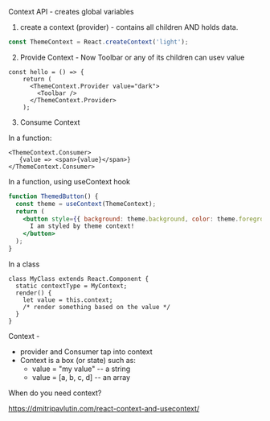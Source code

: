 Context API - creates global variables

1. create a context (provider) - contains all children AND holds data. 

```jsx
const ThemeContext = React.createContext('light');
```

2. Provide Context - Now Toolbar or any of its children can usev value

```
const hello = () => {
    return (
      <ThemeContext.Provider value="dark">
        <Toolbar />
      </ThemeContext.Provider>
    );
```

3. Consume Context

In a function: 

```
<ThemeContext.Consumer>
   {value => <span>{value}</span>}
</ThemeContext.Consumer>
```

In a function, using useContext hook

```jsx
function ThemedButton() {
  const theme = useContext(ThemeContext);
  return (
    <button style={{ background: theme.background, color: theme.foreground }}>
      I am styled by theme context!
    </button>
  );
}
```

In a class

```
class MyClass extends React.Component {
  static contextType = MyContext;
  render() {
    let value = this.context;
    /* render something based on the value */
  }
}
```

Context - 

- provider and Consumer tap into context
- Context is a box (or state) such as: 
  - value = "my value" -- a string
  - value = [a, b, c, d] -- an array

When do you need context? 

https://dmitripavlutin.com/react-context-and-usecontext/

